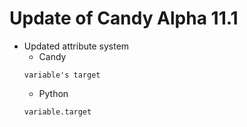 Update of Candy Alpha 11.1
===

 * Updated attribute system
   - Candy
    ```
    variable's target
    ```
   - Python
    ```py
    variable.target
    ```